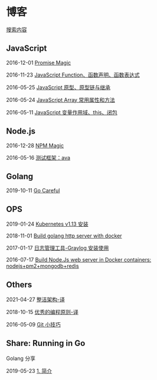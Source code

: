 # 博客

[搜索内容](https://sourcegraph.com/github.com/Dongss/dogs)

## JavaScript

2016-12-01 [Promise Magic](/posts/javascript/9.md)

2016-11-23 [JavaScript Function、函数声明、函数表达式](/posts/javascript/8.md)

2016-05-25 [JavaScript 原型、原型链与继承](/posts/javascript/6.md)

2016-05-24 [JavaScript Array 常用属性和方法](/posts/javascript/5.md)

2016-05-11 [JavaScript 变量作用域、this、闭包](/posts/javascript/3.md)

## Node.js

2016-12-28 [NPM Magic](/posts/nodejs/10.md)

2016-05-16 [测试框架：ava](/posts/nodejs/4.md)

## Golang

2019-10-11 [Go Careful](/posts/golang/14.md)

## OPS

2019-01-24 [Kubernetes v1.13 安装](/posts/ops/13.md)

2018-11-01 [Build golang http server with docker](/posts/ops/12.md)

2017-01-17 [日志管理工具-Graylog 安装使用](/posts/ops/11.md)

2016-07-17 [Build Node.Js web server in Docker containers: nodejs+pm2+mongodb+redis](/posts/ops/7.md)

## Others

2021-04-27 [整洁架构-译](https://github.com/Dongss/the-clean-architecture-cn)

2018-10-15 [优秀的编程原则-译](https://github.com/Dongss/principles-of-good-programming-cn)

2016-05-09 [Git 小技巧](/posts/others/2.md)

## Share: Running in Go

Golang 分享

2019-05-23 [1. 简介](/posts/share/running-in-go/1.md)
